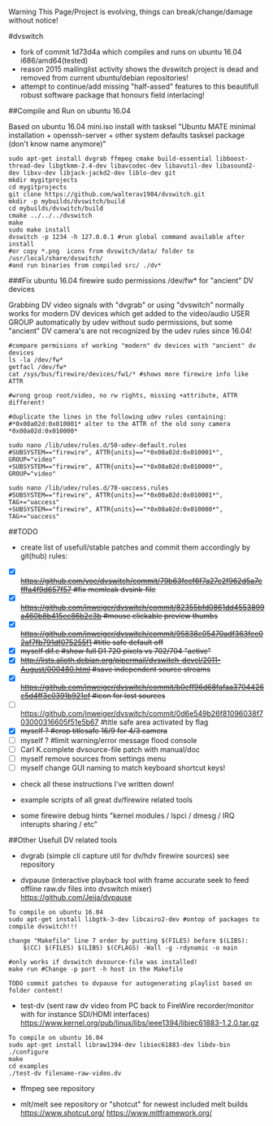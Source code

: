 Warning This Page/Project is evolving, things can break/change/damage without notice!

#dvswitch
* fork of commit 1d73d4a which compiles and runs on ubuntu 16.04 i686/amd64(tested)
* reason 2015 mailinglist activity shows the dvswitch project is dead and removed from current ubuntu/debian repositories!
* attempt to continue/add missing "half-assed" features to this beautifull robust software package that honours field interlacing!

##Compile and Run on ubuntu 16.04

Based on ubuntu 16.04 mini.iso install with tasksel "Ubuntu MATE minimal installation + openssh-server + other system defaults tasksel package (don't know name anymore)"

```
sudo apt-get install dvgrab ffmpeg cmake build-essential libboost-thread-dev libgtkmm-2.4-dev libavcodec-dev libavutil-dev libasound2-dev libxv-dev libjack-jackd2-dev liblo-dev git
mkdir mygitprojects
cd mygitprojects
git clone https://github.com/walterav1984/dvswitch.git
mkdir -p mybuilds/dvswitch/build
cd mybuilds/dvswitch/build
cmake ../../../dvswitch
make
sudo make install 
dvswitch -p 1234 -h 127.0.0.1 #run global command available after install
#or copy *.png  icons from dvswitch/data/ folder to /usr/local/share/dvswitch/ 
#and run binaries from compiled src/ ./dv*
```
###Fix ubuntu 16.04 firewire sudo permissions /dev/fw* for "ancient" DV devices

Grabbing DV video signals with "dvgrab" or using "dvswitch" normally works for modern DV devices which get added to the video/audio USER GROUP automatically by udev without sudo permissions, but some "ancient" DV camera's are not recognized by the udev rules since 16.04!

```
#compare permisions of working "modern" dv devices with "ancient" dv devices
ls -la /dev/fw*
getfacl /dev/fw*
cat /sys/bus/firewire/devices/fw1/* #shows more firewire info like ATTR

#wrong group root/video, no rw rights, missing +attribute, ATTR different!

#duplicate the lines in the following udev rules containing:
#*0x00a02d:0x010001* alter to the ATTR of the old sony camera *0x00a02d:0x010000*

sudo nano /lib/udev/rules.d/50-udev-default.rules
#SUBSYSTEM=="firewire", ATTR{units}=="*0x00a02d:0x010001*", GROUP="video"
+SUBSYSTEM=="firewire", ATTR{units}=="*0x00a02d:0x010000*", GROUP="video"

sudo nano /lib/udev/rules.d/70-uaccess.rules
#SUBSYSTEM=="firewire", ATTR{units}=="*0x00a02d:0x010001*", TAG+="uaccess"
+SUBSYSTEM=="firewire", ATTR{units}=="*0x00a02d:0x010000*", TAG+="uaccess"
```

##TODO
* create list of usefull/stable patches and commit them accordingly by git(hub) rules:

- [x] ~~https://github.com/yoe/dvswitch/commit/79b63feef6f7a27c2f962d5a7efffa4f9d657f57       #fix memleak dvsink-file~~
- [x] ~~https://github.com/jnweiger/dvswitch/commit/82355bfd0861dd4553899a460b8b415ec86b2e3b  #mouse clickable preview thumbs~~
- [x] ~~https://github.com/jnweiger/dvswitch/commit/95838c05470adf363fee02af7fb791df075255f1  #title safe default off~~
- [x] ~~myself dif.c                                                                        #show full D1 720 pixels vs 702/704 "active"~~
- [x] ~~http://lists.alioth.debian.org/pipermail/dvswitch-devel/2011-August/000480.html       #save independent source streams~~
- [x] ~~https://github.com/jnweiger/dvswitch/commit/b0eff96d68fafaa3704426c5d4ff3c0391b921ef  #icon for lost sources~~
- [ ] https://github.com/jnweiger/dvswitch/commit/0d6e549b26f81096038f703000316605f51e5b67  #title safe area activated by flag
- [x] ~~myself ?                                                                              #crop titlesafe 16/9 for 4/3 camera~~
- [ ] myself ?                                                                              #limit warning/error message flood console
- [ ] Carl K.complete dvsource-file patch with manual/doc 
- [ ] myself remove sources from settings menu
- [ ] myself change GUI naming to match keyboard shortcut keys!
  
* check all these instructions I've written down!

* example scripts of all great dv/firewire related tools

* some firewire debug hints "kernel modules / lspci / dmesg / IRQ interupts sharing / etc"

##Other Usefull DV related tools
* dvgrab (simple cli capture util for dv/hdv firewire sources)
  see repository

* dvpause (interactive playback tool with frame accurate seek to feed offline raw.dv files into dvswitch mixer) 
  https://github.com/Jeija/dvpause
```
To compile on ubuntu 16.04
sudo apt-get install libgtk-3-dev libcairo2-dev #ontop of packages to compile dvswitch!!!

change "Makefile" line 7 order by putting $(FILES) before $(LIBS):
	$(CC) $(FILES) $(LIBS) $(CFLAGS) -Wall -g -rdynamic -o main

#only works if dvswitch dvsource-file was installed!
make run #Change -p port -h host in the Makefile

TODO commit patches to dvpause for autogenerating playlist based on folder content!
```
  
* test-dv (sent raw dv video from PC back to FireWire recorder/monitor with for instance SDI/HDMI interfaces)  
  https://www.kernel.org/pub/linux/libs/ieee1394/libiec61883-1.2.0.tar.gz
```
To compile on ubuntu 16.04
sudo apt-get install libraw1394-dev libiec61883-dev libdv-bin
./configure
make
cd examples
./test-dv filename-raw-video.dv
```

* ffmpeg
  see repository

* mlt/melt
  see repository
  or "shotcut" for newest included melt builds https://www.shotcut.org/
  https://www.mltframework.org/
